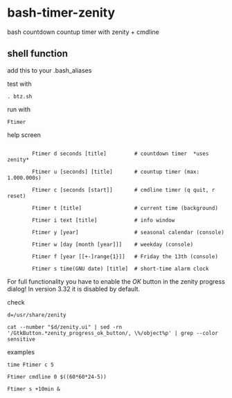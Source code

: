 # bash-timer-zenity
bash countdown countup timer with zenity + cmdline

## shell function
add this to your .bash_aliases

test with
```
. btz.sh
```

run with
```
Ftimer
```

help screen
```

        Ftimer d seconds [title]         # countdown timer  *uses zenity*

        Ftimer u [seconds] [title]       # countup timer (max: 1.000.000s)

        Ftimer c [seconds [start]]       # cmdline timer (q quit, r reset)

        Ftimer t [title]                 # current time (background)

        Ftimer i text [title]            # info window

        Ftimer y [year]                  # seasonal calendar (console)

        Ftimer w [day [month [year]]]    # weekday (console)

        Ftimer f [year [[+-]range{1}]]   # Friday the 13th (console)

        Ftimer s time(GNU date) [title]  # short-time alarm clock

```

For full functionality you have to enable the _OK_ button in the zenity progress dialog! In version 3.32 it is disabled by default.

check
```
d=/usr/share/zenity

cat --number "$d/zenity.ui" | sed -rn '/GtkButton.*zenity_progress_ok_button/, \%/object%p' | grep --color sensitive
```

examples
```
time Ftimer c 5

Ftimer cmdline 0 $((60*60*24-5))

Ftimer s +10min &
```
